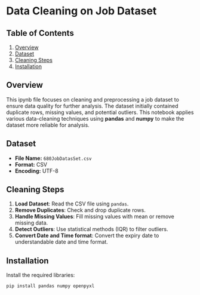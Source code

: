 # Data Cleaning on Job Dataset  
## Table of Contents  
1. [Overview](#overview)  
2. [Dataset](#Dataset)  
3. [Cleaning Steps](#Cleaning-Steps)  
4. [Installation](#installation)  


## Overview  
This ipynb file focuses on cleaning and preprocessing a job dataset to ensure data quality for further analysis. The dataset initially contained duplicate rows, missing values, and potential outliers. This notebook applies various data-cleaning techniques using **pandas** and **numpy** to make the dataset more reliable for analysis.  

## Dataset
- **File Name:** `680JobDatasSet.csv`  
- **Format:** CSV  
- **Encoding:** UTF-8  

## Cleaning Steps  
1. **Load Dataset**: Read the CSV file using `pandas`.  
2. **Remove Duplicates**: Check and drop duplicate rows.  
3. **Handle Missing Values**: Fill missing values with mean or remove missing data.  
4. **Detect Outliers**: Use statistical methods (IQR) to filter outliers.  
5. **Convert Date and Time format**: Convert the expiry date to understandable date and time format. 

## Installation  
Install the required libraries:  
```bash
pip install pandas numpy openpyxl
```
